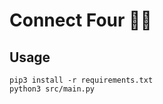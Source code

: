 # Connect Four 🔴🔵

## Usage
```commandline
pip3 install -r requirements.txt 
python3 src/main.py
```



